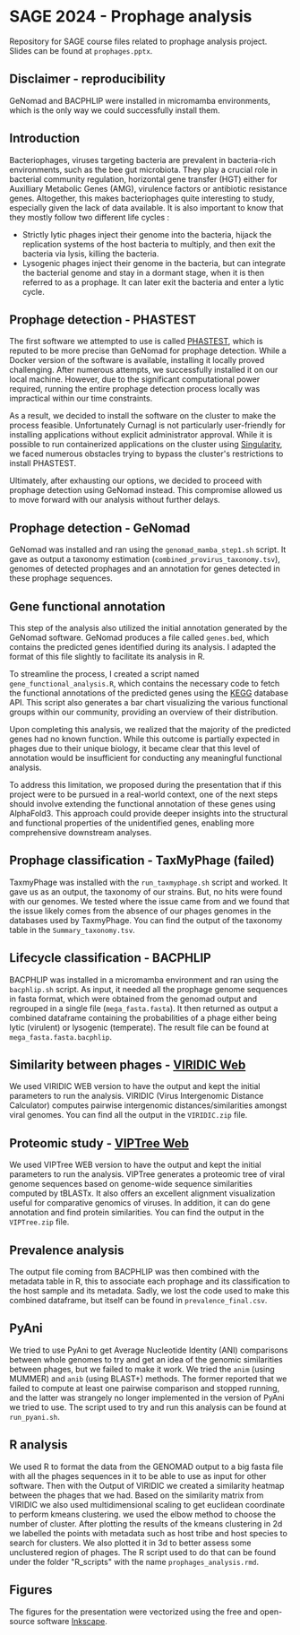 # SAGE 2024 - Prophage analysis
Repository for SAGE course files related to prophage analysis project. Slides can be found at `prophages.pptx`. 

## Disclaimer -  reproducibility

GeNomad and BACPHLIP were installed in micromamba environments, which is the only way we could successfully install them. 

## Introduction

Bacteriophages, viruses targeting bacteria are prevalent in bacteria-rich environments, such as the bee gut microbiota. They play a crucial role in bacterial community regulation, horizontal gene transfer (HGT) either for Auxilliary Metabolic Genes (AMG), virulence factors or antibiotic resistance genes. Altogether, this makes bacteriophages quite interesting to study, especially given the lack of data available. It is also important to know that they mostly follow two different life cycles :

- Strictly lytic phages inject their genome into the bacteria, hijack the replication systems of the host bacteria to multiply, and then exit the bacteria via lysis, killing the bacteria.
- Lysogenic phages inject their genome in the bacteria, but can integrate the bacterial genome and stay in a dormant stage, when it is then referred to as a prophage. It can later exit the bacteria and enter a lytic cycle.

## Prophage detection - PHASTEST

The first software we attempted to use is called [PHASTEST](https://phastest.ca/), which is reputed to be more precise than GeNomad for prophage detection. While a Docker version of the software is available, installing it locally proved challenging. After numerous attempts, we successfully installed it on our local machine. However, due to the significant computational power required, running the entire prophage detection process locally was impractical within our time constraints.

As a result, we decided to install the software on the cluster to make the process feasible. Unfortunately Curnagl is not particularly user-friendly for installing applications without explicit administrator approval. While it is possible to run containerized applications on the cluster using [Singularity](https://github.com/apptainer/singularity), we faced numerous obstacles trying to bypass the cluster's restrictions to install PHASTEST.

Ultimately, after exhausting our options, we decided to proceed with prophage detection using GeNomad instead. This compromise allowed us to move forward with our analysis without further delays.

## Prophage detection - GeNomad

GeNomad was installed and ran using the `genomad_mamba_step1.sh` script. It gave as output a taxonomy estimation (`combined_provirus_taxonomy.tsv`), genomes of detected prophages and an annotation for genes detected in these prophage sequences. 

## Gene functional annotation

This step of the analysis also utilized the initial annotation generated by the GeNomad software. GeNomad produces a file called `genes.bed`, which contains the predicted genes identified during its analysis. I adapted the format of this file slightly to facilitate its analysis in R.

To streamline the process, I created a script named `gene_functional_analysis.R`, which contains the necessary code to fetch the functional annotations of the predicted genes using the  [KEGG](https://www.genome.jp/kegg/) database API. This script also generates a bar chart visualizing the various functional groups within our community, providing an overview of their distribution.

Upon completing this analysis, we realized that the majority of the predicted genes had no known function. While this outcome is partially expected in phages due to their unique biology, it became clear that this level of annotation would be insufficient for conducting any meaningful functional analysis.

To address this limitation, we proposed during the presentation that if this project were to be pursued in a real-world context, one of the next steps should involve extending the functional annotation of these genes using AlphaFold3. This approach could provide deeper insights into the structural and functional properties of the unidentified genes, enabling more comprehensive downstream analyses.

## Prophage classification - TaxMyPhage (failed)

TaxmyPhage was installed with the `run_taxmyphage.sh` script and worked. It gave us as an output, the taxonomy of our strains. But, no hits were found with our genomes. We tested where the issue came from and we found that the issue likely comes from the absence of our phages genomes in the databases used by TaxmyPhage. You can find the output of the taxonomy table in the `Summary_taxonomy.tsv`.

## Lifecycle classification - BACPHLIP

BACPHLIP was installed in a micromamba environment and ran using the `bacphlip.sh` script. As input, it needed all the prophage genome sequences in fasta format, which were obtained from the genomad output and regrouped in a single file (`mega_fasta.fasta`). It then returned as output a combined dataframe containing the probabilities of a phage either being lytic (virulent) or lysogenic (temperate). The result file can be found at `mega_fasta.fasta.bacphlip`. 

## Similarity between phages - [VIRIDIC Web](https://rhea.icbm.uni-oldenburg.de/viridic/)

We used VIRIDIC WEB version to have the output and kept the initial parameters to run the analysis. VIRIDIC (Virus Intergenomic Distance Calculator) computes pairwise intergenomic distances/similarities amongst viral genomes. You can find all the output in the `VIRIDIC.zip` file.

## Proteomic study - [VIPTree Web](https://www.genome.jp/viptree/upload)

We used VIPTree WEB version to have the output and kept the initial parameters to run the analysis.
VIPTree generates a proteomic tree of viral genome sequences based on genome-wide sequence similarities computed by tBLASTx. It also offers an excellent alignment visualization useful for comparative genomics of viruses. In addition, it can do gene annotation and find protein similarities. You can find the output in the `VIPTree.zip` file. 


## Prevalence analysis

The output file coming from BACPHLIP was then combined with the metadata table in R, this to associate each prophage and its classification to the host sample and its metadata. Sadly, we lost the code used to make this combined dataframe, but itself can be found in `prevalence_final.csv`. 

## PyAni

We tried to use PyAni to get Average Nucleotide Identity (ANI) comparisons between whole genomes to try and get an idea of the genomic similarities between phages, but we failed to make it work. We tried the `anim` (using MUMMER) and `anib` (using BLAST+) methods. The former reported that we failed to compute at least one pairwise comparison and stopped running, and the latter was strangely no longer implemented in the version of PyAni we tried to use. The script used to try and run this analysis can be found at `run_pyani.sh`.


## R analysis

We used R to format the data from the GENOMAD output to a big fasta file with all the phages sequences in it to be able to use as input for other software.
Then with the Output of VIRIDIC we created a similarity heatmap between the phages that we had.
Based on the similarity matrix from VIRIDIC we also used multidimensional scaling to get euclidean coordinate to perform kmeans clustering. we used the elbow method to choose the number of cluster. After plotting the results of the kmeans clustering in 2d we labelled the points with metadata such as host tribe and host species to search for clusters. We also plotted it in 3d to better assess some unclustered region of phages.
The R script used to do that can be found under the folder "R_scripts" with the name `prophages_analysis.rmd`.

## Figures

The figures for the presentation were vectorized using the free and open-source software [Inkscape](https://inkscape.org/).
